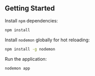 ## Getting Started

Install `npm` dependencies:
```sh
npm install
```

Install `nodemon` globally for hot reloading:
```sh
npm install -g nodemon
```

Run the application:
```sh
nodemon app
```
